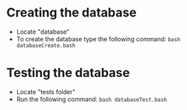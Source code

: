 # Creating the database
* Locate "database"
* To create the database type the following command: ```bash databaseCreate.bash```
  
# Testing the database
* Locate "tests folder"
* Run the following command: ```bash databaseTest.bash```